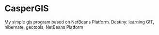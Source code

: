 # CasperGIS
My simple gis program based on NetBeans Platform.
Destiny: learning GIT, hibernate, geotools, NetBeans Platform
